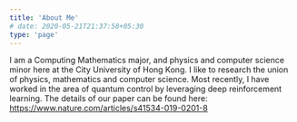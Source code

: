 ```yaml
---
title: 'About Me'
# date: 2020-05-21T21:37:58+05:30
type: 'page'
---
```


I am a Computing Mathematics major, and physics and computer science minor here at the City University of Hong Kong. I like to research the union of physics, mathematics and computer science. Most recently, I have worked in the area of quantum control by leveraging deep reinforcement learning. The details of our paper can be found here: https://www.nature.com/articles/s41534-019-0201-8 

